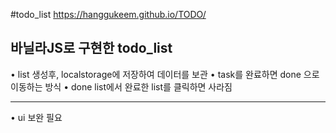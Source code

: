 #todo_list
https://hanggukeem.github.io/TODO/

바닐라JS로 구현한 todo_list
-------------------------------------------
• list 생성후, localstorage에 저장하여 데이터를 보관
• task를 완료하면 done 으로 이동하는 방식
• done list에서 완료한 list를 클릭하면 사라짐

----------------------------------------------
• ui 보완 필요
